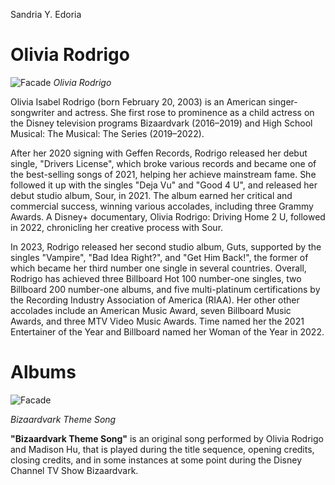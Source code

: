 Sandria Y. Edoria

# Olivia Rodrigo
![Facade](https://imageio.forbes.com/specials-images/imageserve/650db0cba250624329a29150/Disney--Original-Film--Olivia-Rodrigo--Driving-Home-2-U--A-Sour-Film-----Los-Angeles/960x0.jpg?format=jpg&width=1440)
*Olivia Rodrigo*

Olivia Isabel Rodrigo (born February 20, 2003) is an American singer-songwriter and actress. She first rose to prominence as a child actress on the Disney television programs Bizaardvark (2016–2019) and High School Musical: The Musical: The Series (2019–2022).

After her 2020 signing with Geffen Records, Rodrigo released her debut single, "Drivers License", which broke various records and became one of the best-selling songs of 2021, helping her achieve mainstream fame. She followed it up with the singles "Deja Vu" and "Good 4 U", and released her debut studio album, Sour, in 2021. The album earned her critical and commercial success, winning various accolades, including three Grammy Awards. A Disney+ documentary, Olivia Rodrigo: Driving Home 2 U, followed in 2022, chronicling her creative process with Sour.

In 2023, Rodrigo released her second studio album, Guts, supported by the singles "Vampire", "Bad Idea Right?", and "Get Him Back!", the former of which became her third number one single in several countries. Overall, Rodrigo has achieved three Billboard Hot 100 number-one singles, two Billboard 200 number-one albums, and five multi-platinum certifications by the Recording Industry Association of America (RIAA). Her other other accolades include an American Music Award, seven Billboard Music Awards, and three MTV Video Music Awards. Time named her the 2021 Entertainer of the Year and Billboard named her Woman of the Year in 2022.

# Albums

![Facade](https://static.wikia.nocookie.net/oliviarodrigo/images/b/b9/Bizaardvark_Theme_Song.jpg/revision/latest?cb=20210330181736)

*Bizaardvark Theme Song*

**"Bizaardvark Theme Song"** is an original song performed by Olivia Rodrigo and Madison Hu, that is played during the title sequence, opening credits, closing credits, and in some instances at some point during the Disney Channel TV Show Bizaardvark.

